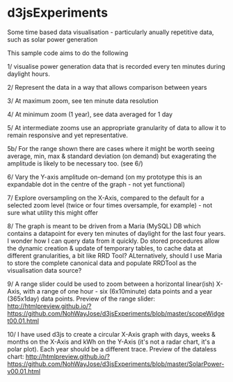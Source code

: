 # d3jsExperiments

Some time based data visualisation - particularly anually repetitive data, such as solar power generation

This sample code aims to do the following

1/ visualise power generation data that is recorded every ten minutes during daylight hours.

2/ Represent the data in a way that allows comparison between years

3/ At maximum zoom, see ten minute data resolution

4/ At minimum zoom (1 year), see data averaged for 1 day

5/ At intermediate zooms use an appropriate granularity of data to allow it to remain responsive and yet representative.

5b/ For the range shown there are cases where it might be worth seeing average, min, max & standard deviation (on demand) but exagerating the amplitude is likely to be necessary too. (see 6/)

6/ Vary the Y-axis amplitude on-demand (on my prototype this is an expandable dot in the centre of the graph - not yet functional)

7/ Explore oversampling on the X-Axis, compared to the default for a selected zoom level (twice or four times oversample, for example) - not sure what utility this might offer

8/ The graph is meant to be driven from a Maria (MySQL) DB which contains a datapoint for every ten minutes of daylight for the last four years. I wonder how I can query data from it quickly. Do stored procedures allow the dynamic creation & update of temporary tables, to cache data at different granularities, a bit like RRD Tool? ALternatively, should I use Maria to store the complete canonical data and populate RRDTool as the visualisation data source?

9/ A range slider could be used to zoom between a horizontal linear(ish) X-Axis, with a range of one hour - six (6x10minute) data points and a year (365x1day) data points. Preview of the range slider: http://htmlpreview.github.io/?https://github.com/NohWayJose/d3jsExperiments/blob/master/scopeWidget00.01.html

10/ I have used d3js to create a circular X-Axis graph with days, weeks & months on the X-Axis and kWh on the Y-Axis
(it's not a radar chart, it's a polar plot). Each year should be a different trace. Preview of the dataless chart: http://htmlpreview.github.io/?https://github.com/NohWayJose/d3jsExperiments/blob/master/SolarPower-v00.01.html
